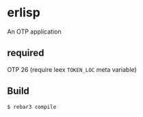 erlisp
=====

An OTP application


required
-----

OTP 26 (require leex `TOKEN_LOC` meta variable)

Build
-----

    $ rebar3 compile
